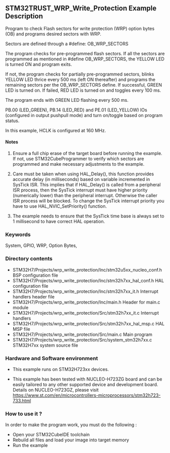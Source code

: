 ## <b>STM32TRUST_WRP_Write_Protection Example Description</b>

Program to check Flash sectors for write protection (WRP) option bytes (OB) and programs desired sectors with WRP.

Sectors are defined through a #define: OB_WRP_SECTORS

The program checks for pre-programmed flash sectors. If all the sectors are programmed as mentioned in #define OB_WRP_SECTORS, the YELLOW LED is turned ON and program exits.

If not, the program checks for partially pre-programmed sectors, blinks YELLOW LED thrice every 500 ms (left ON thereafter) and programs the remaining sectors per the OB_WRP_SECTORS define. 
    If successful, GREEN LED is turned on. 
    If failed, RED LED is turned on and toggles every 100 ms.

The program ends with GREEN LED flashing every 500 ms.

PB.00 (LED_GREEN), PB.14 (LED_RED) and PE.01 (LED_YELLOW) IOs (configured in output pushpull mode) and turn on/toggle based on program status.

In this example, HCLK is configured at 160 MHz.

#### <b>Notes</b>

 1. Ensure a full chip erase of the target board before running the example. If not, use STM32CubeProgrammer to verify which sectors are programmed and make necessary adjustments to the example. 
 
 2. Care must be taken when using HAL_Delay(), this function provides accurate delay (in milliseconds)
    based on variable incremented in SysTick ISR. This implies that if HAL_Delay() is called from
    a peripheral ISR process, then the SysTick interrupt must have higher priority (numerically lower)
    than the peripheral interrupt. Otherwise the caller ISR process will be blocked.
    To change the SysTick interrupt priority you have to use HAL_NVIC_SetPriority() function.

 3. The example needs to ensure that the SysTick time base is always set to 1 millisecond
    to have correct HAL operation.

### <b>Keywords</b>

System, GPIO, WRP, Option Bytes,

### <b>Directory contents</b>

  - STM32H7/Projects/wrp_write_protection/Inc/stm32u5xx_nucleo_conf.h BSP configuration file
  - STM32H7/Projects/wrp_write_protection/Inc/stm32h7xx_hal_conf.h    HAL configuration file
  - STM32H7/Projects/wrp_write_protection/Inc/stm32h7xx_it.h          Interrupt handlers header file
  - STM32H7/Projects/wrp_write_protection/Inc/main.h                  Header for main.c module
  - STM32H7/Projects/wrp_write_protection/Src/stm32h7xx_it.c          Interrupt handlers
  - STM32H7/Projects/wrp_write_protection/Src/stm32h7xx_hal_msp.c     HAL MSP file
  - STM32H7/Projects/wrp_write_protection/Src/main.c                  Main program
  - STM32H7/Projects/wrp_write_protection/Src/system_stm32h7xx.c      STM32H7xx system source file

### <b>Hardware and Software environment</b>

  - This example runs on STM32H723xx devices.

  - This example has been tested with NUCLEO-H723ZG board and can be
    easily tailored to any other supported device and development board. Details on NUCLEO-H723GZ, please visit https://www.st.com/en/microcontrollers-microprocessors/stm32h723-733.html
    

### <b>How to use it ?</b>

In order to make the program work, you must do the following :

 - Open your STM32CubeIDE toolchain
 - Rebuild all files and load your image into target memory
 - Run the example
